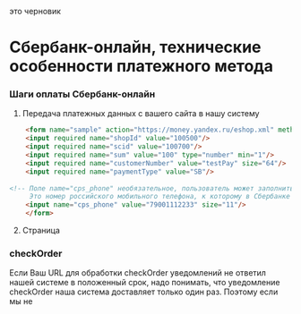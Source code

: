 это черновик 

Сбербанк-онлайн, технические особенности платежного метода
==========================================================

### Шаги оплаты Сбербанк-онлайн
1. Передача платежных данных с вашего сайта в нашу систему
```html       
    <form name="sample" action="https://money.yandex.ru/eshop.xml" method="post">
    <input required name="shopId" value="100500"/>
    <input required name="scid" value="100700"/>
    <input required name="sum" value="100" type="number" min="1"/>
    <input required name="customerNumber" value="testPay" size="64"/>
    <input required name="paymentType" value="SB"/>
  
<!-- Поле name="cps_phone" необязательное, пользователь может заполнить его сам ===========================================
     Это номер российского мобильного телефона, к которому в Сбербанке у плательщика подключена услуга СбербанкОнлайн   -->
    <input name="cps_phone" value="79001112233" size="11"/>
    </form>
```
  
2. Страница

### checkOrder
Если Ваш URL для обработки checkOrder уведомлений не ответил нашей системе в положенный срок, надо понимать, что уведомление checkOrder наша система доставляет только один раз. Поэтому если мы не 
